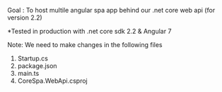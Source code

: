 Goal : To host multile angular spa app behind our .net core web api (for version 2.2)

*Tested in production with .net core sdk 2.2 & Angular 7

Note: We need to make changes in the following files
  1. Startup.cs
  2. package.json
  3. main.ts
  3. CoreSpa.WebApi.csproj
